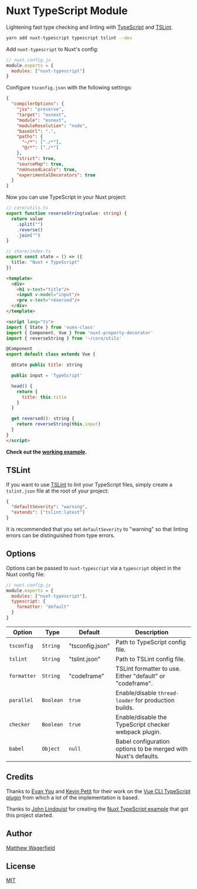 # Nuxt TypeScript Module

Lightening fast type checking and linting with [TypeScript][typescript] and [TSLint][tslint].

```bash
yarn add nuxt-typescript typescript tslint --dev
```

Add `nuxt-typescript` to Nuxt's config:

```js
// nuxt.config.js
module.exports = {
  modules: ["nuxt-typescript"]
}
```

Configure `tsconfig.json` with the following settings:

```json
{
  "compilerOptions": {
    "jsx": "preserve",
    "target": "esnext",
    "module": "esnext",
    "moduleResolution": "node",
    "baseUrl": ".",
    "paths": {
      "~/*": ["./*"],
      "@/*": ["./*"]
    },
    "strict": true,
    "sourceMap": true,
    "noUnusedLocals": true,
    "experimentalDecorators": true
  }
}
```

Now you can use TypeScript in your Nuxt project:

```ts
// core/utils.ts
export function reverseString(value: string) {
  return value
    .split("")
    .reverse()
    .join("")
}
```

```ts
// store/index.ts
export const state = () => ({
  title: "Nuxt + TypeScript"
})
```

```html
<template>
  <div>
    <h1 v-text="title"/>
    <input v-model="input"/>
    <pre v-text="reversed"/>
  </div>
</template>

<script lang="ts">
import { State } from 'vuex-class'
import { Component, Vue } from 'nuxt-property-decorator'
import { reverseString } from '~/core/utils'

@Component
export default class extends Vue {

  @State public title: string

  public input = 'TypeScript'

  head() {
    return {
      title: this.title
    }
  }

  get reversed(): string {
    return reverseString(this.input)
  }
}
</script>
```

**Check out the [working example](example).**

## TSLint

If you want to use [TSLint][tslint] to lint your TypeScript files, simply create a `tslint.json` file at the root of your project:

```json
{
  "defaultSeverity": "warning",
  "extends": ["tslint:latest"]
}
```

It is recommended that you set `defaultSeverity` to "warning" so that linting errors can be distinguished from type errors.

## Options

Options can be passed to `nuxt-typescript` via a `typescript` object in the Nuxt config file:

```js
// nuxt.config.js
module.exports = {
  modules: ["nuxt-typescript"],
  typescript: {
    formatter: "default"
  }
}
```

| Option      | Type      | Default         | Description                                                    |
| ----------- | --------- | --------------- | -------------------------------------------------------------- |
| `tsconfig`  | `String`  | "tsconfig.json" | Path to TypeScript config file.                                |
| `tslint`    | `String`  | "tslint.json"   | Path to TSLint config file.                                    |
| `formatter` | `String`  | "codeframe"     | TSLint formatter to use. Either "default" or "codeframe".      |
| `parallel`  | `Boolean` | `true`          | Enable/disable `thread-loader` for production builds.          |
| `checker`   | `Boolean` | `true`          | Enable/disable the TypeScript checker webpack plugin.          |
| `babel`     | `Object`  | `null`          | Babel configuration options to be merged with Nuxt's defaults. |

## Credits

Thanks to [Evan You][evanyou] and [Kevin Petit][kevinpetit] for their work on the [Vue CLI TypeScript plugin][vue-cli-typescript] from which a lot of the implementation is based.

Thanks to [John Lindquist][johnlindquist] for creating the [Nuxt TypeScript example][nuxt-typescript-example] that got this project started.

## Author

[Matthew Wagerfield][wagerfield]

## License

[MIT][mit]

[nuxt]: https://nuxtjs.org
[tslint]: https://palantir.github.io/tslint
[typescript]: http://www.typescriptlang.org
[nuxt-typescript-example]: https://github.com/nuxt/nuxt.js/tree/dev/examples/typescript
[vue-cli-typescript]: https://github.com/vuejs/vue-cli/tree/dev/packages/%40vue/cli-plugin-typescript
[evanyou]: https://github.com/yyx990803
[johnlindquist]: https://github.com/johnlindquist
[kevinpetit]: https://github.com/kvpt
[wagerfield]: https://github.com/wagerfield
[mit]: https://opensource.org/licenses/MIT

